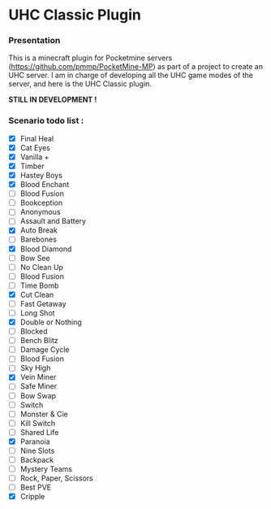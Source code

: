 # UHC Classic Plugin

### Presentation

This is a minecraft plugin for Pocketmine servers (https://github.com/pmmp/PocketMine-MP) as part of a project to create an UHC server.
I am in charge of developing all the UHC game modes of the server, and here is the UHC Classic plugin.

**STILL IN DEVELOPMENT !**

### Scenario todo list :

- [x] Final Heal 
- [x] Cat Eyes 
- [x] Vanilla + 
- [x] Timber
- [x] Hastey Boys 
- [x] Blood Enchant 
- [ ] Blood Fusion 
- [ ] Bookception
- [ ] Anonymous 
- [ ] Assault and Battery 
- [x] Auto Break 
- [ ] Barebones 
- [x] Blood Diamond 
- [ ] Bow See 
- [ ] No Clean Up 
- [ ] Blood Fusion
- [ ] Time Bomb
- [x] Cut Clean 
- [ ] Fast Getaway 
- [ ] Long Shot 
- [x] Double or Nothing 
- [ ] Blocked 
- [ ] Bench Blitz
- [ ] Damage Cycle 
- [ ] Blood Fusion
- [ ] Sky High 
- [x] Vein Miner 
- [ ] Safe Miner 
- [ ] Bow Swap 
- [ ] Switch 
- [ ] Monster & Cie 
- [ ] Kill Switch 
- [ ] Shared Life 
- [x] Paranoia 
- [ ] Nine Slots 
- [ ] Backpack 
- [ ] Mystery Teams 
- [ ] Rock, Paper, Scissors 
- [ ] Best PVE 
- [x] Cripple 

